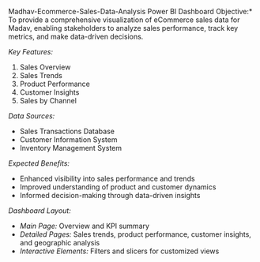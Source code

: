  Madhav-Ecommerce-Sales-Data-Analysis Power BI Dashboard
 Objective:* To provide a comprehensive visualization of eCommerce sales data for Madav, enabling stakeholders to analyze sales performance, track key metrics, and make data-driven decisions.

*Key Features:*

1. Sales Overview
2. Sales Trends
3. Product Performance
4. Customer Insights
5. Sales by Channel


 *Data Sources:*
- Sales Transactions Database
- Customer Information System
- Inventory Management System

*Expected Benefits:*
- Enhanced visibility into sales performance and trends
- Improved understanding of product and customer dynamics
- Informed decision-making through data-driven insights

*Dashboard Layout:*
- *Main Page:* Overview and KPI summary
- *Detailed Pages:* Sales trends, product performance, customer insights, and geographic analysis
- *Interactive Elements:* Filters and slicers for customized views
